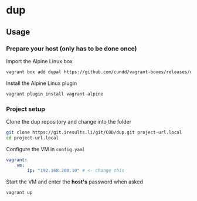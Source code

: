 dup
===

Usage
-----

### Prepare your host (only has to be done once)

Import the Alpine Linux box

```bash
vagrant box add dupal https://github.com/cundd/vagrant-boxes/releases/download/0.1.0/alpine-3.3.0-x86_64.box
```

Install the Alpine Linux plugin

```bash
vagrant plugin install vagrant-alpine
```


### Project setup

Clone the dup repository and change into the folder

```bash
git clone https://git.iresults.li/git/COD/dup.git project-url.local
cd project-url.local
```

Configure the VM in `config.yaml`

```yaml
vagrant:
    vm:
        ip: "192.168.200.10" # <- Change this
```

Start the VM and enter the **host's** password when asked

```bash
vagrant up
```
